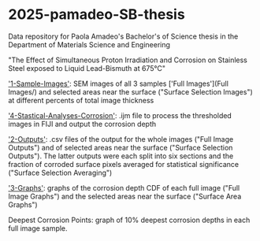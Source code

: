 # 2025-pamadeo-SB-thesis

Data repository for Paola Amadeo's Bachelor's of Science thesis in the Department of Materials Science and Engineering

"The Effect of Simultaneous Proton Irradiation and Corrosion on Stainless Steel exposed to Liquid Lead-Bismuth at 675°C"

['1-Sample-Images'](1-Sample-Images/): SEM images of all 3 samples ['Full Images'](Full Images/) and selected areas near the surface ("Surface Selection Images") at different percents of total image thickness

['4-Stastical-Analyses-Corrosion'](4-Statistical-Analyses-Corrosion.ijm): .ijm file to process the thresholded images in FIJI and output the corrosion depth

['2-Outputs'](2-Outputs): .csv files of the output for the whole images ("Full Image Outputs") and of selected areas near the surface ("Surface Selection Outputs"). The latter outputs were each split into six sections and the fraction of corroded surface pixels averaged for statistical significance ("Surface Selection Averaging")

['3-Graphs'](3-Graphs): graphs of the corrosion depth CDF of each full image ("Full Image Graphs") and the selected areas near the surface ("Surface Area Graphs")

Deepest Corrosion Points: graph of 10% deepest corrosion depths in each full image sample.
